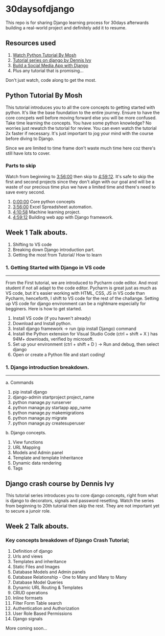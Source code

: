 # 30daysofdjango
This repo is for sharing Django learning process for 30days afterwards building a real-world project and definitely add it to resume.

## Resources used
1. [Watch Python Tutorial  By Mosh](https://www.youtube.com/watch?v=_uQrJ0TkZlc)
2. [Tutorial series on django by Dennis Ivy](https://www.youtube.com/watch?v=xv_bwpA_aEA&list=PL-51WBLyFTg2vW-_6XBoUpE7vpmoR3ztO)
3. [Build a Social Media App with Django](https://www.youtube.com/watch?v=xSUm6iMtREA)
4. Plus any tutorial that is promising...

Don't just watch, code along to get the most.

## Python Tutorial  By Mosh
This tutorial introduces you to all the core concepts to getting started with python. It's like the base foundation to the entire journey. Ensure to have the core concpets well before moving forward else you will be more confused.
Take time learning the concepts.
You have some python knowledge? No worries just rewatch the tutorial for review. You can even watch the tutorial 2x faster if necessary. It's just important to jog your mind with the course before diving to Django.

Since we are limited to time frame don't waste much time here coz there's still have lots to cover. 

### Parts to skip
Watch from beginning to [3:56:00](https://www.youtube.com/watch?v=_uQrJ0TkZlc&t=14160s) then skip to [4:59:12](https://www.youtube.com/watch?v=_uQrJ0TkZlc&t=17952s). It's safe to skip the first and second projects since they don't align with our goal and will be a waste of our precious time plus we have a limited time and there's need to save every second.
1. [0:00:00](https://www.youtube.com/watch?v=_uQrJ0TkZlc) Core python concepts
1. [3:56:00](https://www.youtube.com/watch?v=_uQrJ0TkZlc&t=14160s) Excel Spreadsheet automation.
2. [4:10:58](https://www.youtube.com/watch?v=_uQrJ0TkZlc&t=15058s) Machine learning project.
3. [4:59:12](https://www.youtube.com/watch?v=_uQrJ0TkZlc&t=17952s) Building web app with Django framework.




## Week 1 Talk abouts.
1. Shifting to VS code
3. Breaking down Django introduction part.
4. Getting the most from Tutorial/ How to learn

### 1. Getting Started with Django in VS code
--------------------------------------------------
From the First tutorial, we are introduced to Pycharm code editor. And most student if not all adapt to the code editor. Pycharm is great just as much as VS code, but it's easier working with HTML, CSS, JS in VS code than Pycharm, henceforth, I shift to VS code for the rest of the challange. Setting up VS code for django environment can be a nightmare especially for begginers. Here is how to get started.


1. Install VS code (if you haven't already) 
2. Download and Install python.
3. Install django framework -> run (pip install Django) command
4. Install the Python extension for Visual Studio Code (ctrl + shift + X ) has 94M+ downloads, verified by microsoft.
5. Set up your environment (ctrl + shift + D ) -> Run and debug, then select django
6. Open or create a Python file and start coding!


### 1. Django introduction breakdown.
--------------------------------------------------
a. Commands
  1. pip install django
  2. django-admin startproject project_name
  3. python manage.py runserver
  4. python manage.py startapp app_name
  5. python manage.py makemigrations
  6. python manage.py migrate
  8. python manage.py createsuperuser

b. Django concepts.
  1. View functions
  2. URL Mapping
  3. Models and Admin panel
  4. Template and template Inheritance
  5. Dynamic data rendering
  6. Tags


## Django crash course by Dennis Ivy
This tutorial series introduces you to core django concepts, right from what is django to decorators, signals and password resetting. 
Watch the series from beginning to 20th tutorial then skip the rest. They are not important yet to secure a junoir role.



## Week 2 Talk abouts.

### Key concepts breakdown of Django Crash Tutorial;
1. Definition of django
2. Urls and views
3. Templates and inheritance
4. Static Files and Images
5. Database Models and Admin panels
6. Database Relationship - One to Many and Many to Many
7. Database Model Queries
8. Dynamic URL Routing & Templates
9. CRUD operations
10. Inline formsets
11. Filter Form Table search
12. Authentication and Authorization
13. User Role Based Permissions
14. Django signals

More coming soon...

